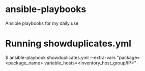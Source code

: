 # ansible-playbooks
Ansible playbooks for my daily use

# Running showduplicates.yml
$ ansible-playbook showduplicates.yml --extra-vars "package=<package_name> variable_hosts=<inventory_host_group/IP>"
